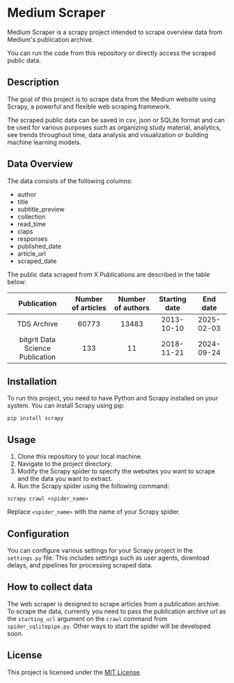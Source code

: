 # Medium Scraper

Medium Scraper is a scrapy project intended to scrape overview data from Medium's publication archive.

You can run the code from this repository or directly access the scraped public data.

## Description

The goal of this project is to scrape data from the Medium website using Scrapy, a powerful and flexible web scraping framework.

The scraped public data can be saved in csv, json or SQLite format and can be used for various purposes such as organizing study material, analytics, see trends throughout time, data analysis and visualization or building machine learning models.

## Data Overview

The data consists of the following columns:
- author
- title
- subtitle_preview
- collection
- read_time
- claps
- responses
- published_date
- article_url
- scraped_date

The public data scraped from X Publications are described in the table below:

|             Publication          |  Number of articles  | Number of authors |   Starting date   |     End date     |
|:--------------------------------:|:--------------------:|:-----------------:|:-----------------:|:----------------:|
| TDS Archive                      |          60773       |       13483       |     2013-10-10    |    2025-02-03    |
| bitgrit Data Science Publication |          133         |       11          |     2018-11-21    |    2024-09-24    |



## Installation

To run this project, you need to have Python and Scrapy installed on your system. You can install Scrapy using pip:

```
pip install scrapy
```

## Usage

1. Clone this repository to your local machine.
2. Navigate to the project directory.
3. Modify the Scrapy spider to specify the websites you want to scrape and the data you want to extract.
4. Run the Scrapy spider using the following command:

```
scrapy crawl <spider_name>
```

Replace `<spider_name>` with the name of your Scrapy spider.

## Configuration

You can configure various settings for your Scrapy project in the `settings.py` file. This includes settings such as user agents, download delays, and pipelines for processing scraped data.

## How to collect data

The web scraper is designed to scrape articles from a publication archive. To scrape the data, currently you need to pass the publication archive url as the `starting_url` argument on the `crawl` command from `spider_sqlitepipe.py`. Other ways to start the spider will be developed soon.

## License

This project is licensed under the [MIT License](https://opensource.org/licenses/MIT).
